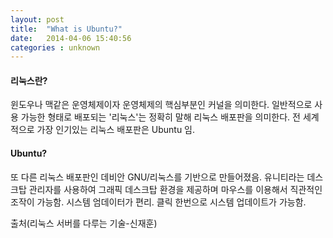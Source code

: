 ```yaml
---
layout: post
title:  "What is Ubuntu?"
date:   2014-04-06 15:40:56
categories : unknown
---
```


<h4>리눅스란?</h4> 
윈도우나 맥같은 운영체제이자 운영체제의 핵심부분인 커널을 의미한다.
일반적으로 사용 가능한 형태로 배포되는 '리눅스'는 정확히 말해 리눅스 배포판을 의미한다.
전 세계적으로 가장 인기있는 리눅스 배포판은 Ubuntu 임.

<h4>Ubuntu?</h4>
또 다른 리눅스 배포판인 데비안 GNU/리눅스를 기반으로 만들어졌음.
유니티라는 데스크탑 관리자를 사용하여 그래픽 데스크탑 환경을 제공하며 마우스를 이용해서 직관적인 조작이 가능함.
시스템 엄데이터가 편리. 클릭 한번으로 시스템 업데이트가 가능함.

출처(리눅스 서버를 다루는 기술-신재훈)